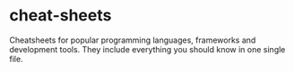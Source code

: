 # cheat-sheets
Cheatsheets for popular programming languages, frameworks and development tools. They include everything you should know in one single file.
